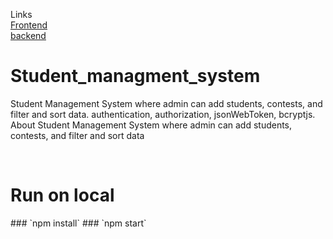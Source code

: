 Links
</br>
<a href="https://students-mng-rohanpatel.vercel.app/" target=_blank >Frontend</a>
</br>
<a href="https://ssmgmntsystm.herokuapp.com/" target=_blank >backend</a>

# Student_managment_system
Student Management System where admin can add students, contests, and filter and sort data. authentication, authorization, jsonWebToken, bcryptjs.
About
Student Management System where admin can add students, contests, and filter and sort data

</br>
<h1>Run on local</h1>
### `npm install`
### `npm start`
